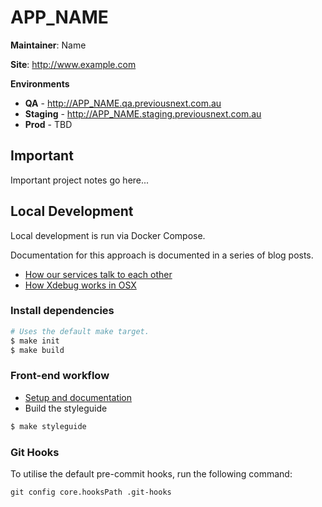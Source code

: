 APP_NAME
===========

**Maintainer**: Name

**Site**: http://www.example.com

**Environments**
* **QA** - http://APP_NAME.qa.previousnext.com.au
* **Staging** - http://APP_NAME.staging.previousnext.com.au
* **Prod** - TBD

## Important

Important project notes go here...

## Local Development

Local development is run via Docker Compose.

Documentation for this approach is documented in a series of blog posts.

- [How our services talk to each other](https://www.previousnext.com.au/blog/composing-docker-local-development-networking)
- [How Xdebug works in OSX](https://www.previousnext.com.au/blog/composing-docker-local-development-xdebug-osx)

### Install dependencies

```bash
# Uses the default make target.
$ make init
$ make build
```

### Front-end workflow

- [Setup and documentation](docs/front-end.md)
- Build the styleguide

```bash
$ make styleguide
```

### Git Hooks

To utilise the default pre-commit hooks, run the following command:

```
git config core.hooksPath .git-hooks
```
